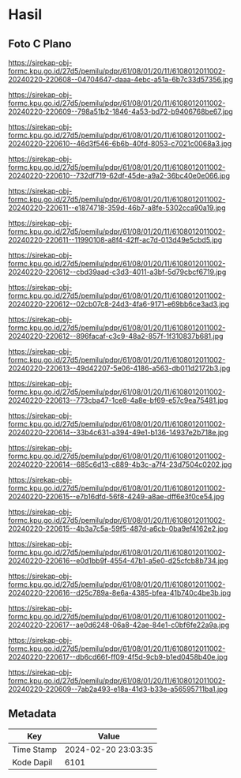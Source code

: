 # Hasil

## Foto C Plano

https://sirekap-obj-formc.kpu.go.id/27d5/pemilu/pdpr/61/08/01/20/11/6108012011002-20240220-220608--04704647-daaa-4ebc-a51a-6b7c33d57356.jpg

https://sirekap-obj-formc.kpu.go.id/27d5/pemilu/pdpr/61/08/01/20/11/6108012011002-20240220-220609--798a51b2-1846-4a53-bd72-b9406768be67.jpg

https://sirekap-obj-formc.kpu.go.id/27d5/pemilu/pdpr/61/08/01/20/11/6108012011002-20240220-220610--46d3f546-6b6b-40fd-8053-c7021c0068a3.jpg

https://sirekap-obj-formc.kpu.go.id/27d5/pemilu/pdpr/61/08/01/20/11/6108012011002-20240220-220610--732df719-62df-45de-a9a2-36bc40e0e066.jpg

https://sirekap-obj-formc.kpu.go.id/27d5/pemilu/pdpr/61/08/01/20/11/6108012011002-20240220-220611--e1874718-359d-46b7-a8fe-5302cca90a19.jpg

https://sirekap-obj-formc.kpu.go.id/27d5/pemilu/pdpr/61/08/01/20/11/6108012011002-20240220-220611--11990108-a8f4-42ff-ac7d-013d49e5cbd5.jpg

https://sirekap-obj-formc.kpu.go.id/27d5/pemilu/pdpr/61/08/01/20/11/6108012011002-20240220-220612--cbd39aad-c3d3-4011-a3bf-5d79cbcf6719.jpg

https://sirekap-obj-formc.kpu.go.id/27d5/pemilu/pdpr/61/08/01/20/11/6108012011002-20240220-220612--02cb07c8-24d3-4fa6-9171-e69bb6ce3ad3.jpg

https://sirekap-obj-formc.kpu.go.id/27d5/pemilu/pdpr/61/08/01/20/11/6108012011002-20240220-220612--896facaf-c3c9-48a2-857f-1f310837b681.jpg

https://sirekap-obj-formc.kpu.go.id/27d5/pemilu/pdpr/61/08/01/20/11/6108012011002-20240220-220613--49d42207-5e06-4186-a563-db011d2172b3.jpg

https://sirekap-obj-formc.kpu.go.id/27d5/pemilu/pdpr/61/08/01/20/11/6108012011002-20240220-220613--773cba47-1ce8-4a8e-bf69-e57c9ea75481.jpg

https://sirekap-obj-formc.kpu.go.id/27d5/pemilu/pdpr/61/08/01/20/11/6108012011002-20240220-220614--33b4c631-a394-49e1-b136-14937e2b718e.jpg

https://sirekap-obj-formc.kpu.go.id/27d5/pemilu/pdpr/61/08/01/20/11/6108012011002-20240220-220614--685c6d13-c889-4b3c-a7f4-23d7504c0202.jpg

https://sirekap-obj-formc.kpu.go.id/27d5/pemilu/pdpr/61/08/01/20/11/6108012011002-20240220-220615--e7b16dfd-56f8-4249-a8ae-dff6e3f0ce54.jpg

https://sirekap-obj-formc.kpu.go.id/27d5/pemilu/pdpr/61/08/01/20/11/6108012011002-20240220-220615--4b3a7c5a-59f5-487d-a6cb-0ba9ef4162e2.jpg

https://sirekap-obj-formc.kpu.go.id/27d5/pemilu/pdpr/61/08/01/20/11/6108012011002-20240220-220616--e0d1bb9f-4554-47b1-a5e0-d25cfcb8b734.jpg

https://sirekap-obj-formc.kpu.go.id/27d5/pemilu/pdpr/61/08/01/20/11/6108012011002-20240220-220616--d25c789a-8e6a-4385-bfea-41b740c4be3b.jpg

https://sirekap-obj-formc.kpu.go.id/27d5/pemilu/pdpr/61/08/01/20/11/6108012011002-20240220-220617--ae0d6248-06a8-42ae-84e1-c0bf6fe22a9a.jpg

https://sirekap-obj-formc.kpu.go.id/27d5/pemilu/pdpr/61/08/01/20/11/6108012011002-20240220-220617--db6cd66f-ff09-4f5d-9cb9-b1ed0458b40e.jpg

https://sirekap-obj-formc.kpu.go.id/27d5/pemilu/pdpr/61/08/01/20/11/6108012011002-20240220-220609--7ab2a493-e18a-41d3-b33e-a56595711ba1.jpg


## Metadata

| Key        | Value               |
| ---------- | ------------------- |
| Time Stamp | 2024-02-20 23:03:35 |
| Kode Dapil | 6101                |



